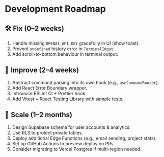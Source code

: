 # Development Roadmap

## 🛠 Fix (0–2 weeks)
1. Handle missing `OPENAI_API_KEY` gracefully in UI (show toast).
2. Prevent `undefined` history error in `TerminalInput`.
3. Add scroll-to-bottom behaviour in terminal output.

## 🧹 Improve (2–4 weeks)
1. Abstract command parsing into its own hook (e.g., `useCommandRouter`).
2. Add React Error Boundary wrapper.
3. Introduce ESLint CI + Prettier hook.
4. Add Vitest + React Testing Library with sample tests.

## 🚀 Scale (1–2 months)
1. Design Supabase schema for user accounts & analytics.
2. Use RLS to protect private tables.
3. Deploy additional Edge Functions (e.g., email sending, project stats).
4. Set up GitHub Actions to preview deploy on PRs.
5. Consider migrating to Vercel Postgres if multi-region needed.
